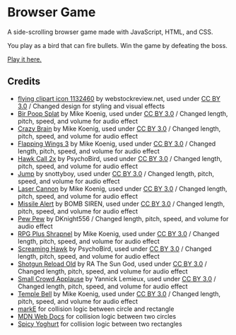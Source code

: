 # Browser Game

A side-scrolling browser game made with JavaScript, HTML, and CSS.

You play as a bird that can fire bullets. Win the game by defeating the boss.

[Play it here.](https://dgee02.github.io/browser-game/)

## Credits

- [flying clipart icon 1132460](https://webstockreview.net/image/cookout-clipart-vector/1132460.html) by webstockreview.net, used under [CC BY 3.0](https://creativecommons.org/licenses/by/3.0/) / Changed design for styling and visual effects
- [Bir Poop Splat](https://soundbible.com/1079-Bir-Poop-Splat.html) by Mike Koenig, used under [CC BY 3.0](https://creativecommons.org/licenses/by/3.0/) / Changed length, pitch, speed, and volume for audio effect
- [Crazy Brain](https://soundbible.com/1713-Crazy-Brain.html) by Mike Koenig, used under [CC BY 3.0](https://creativecommons.org/licenses/by/3.0/) / Changed length, pitch, speed, and volume for audio effect
- [Flapping Wings 3](https://soundbible.com/628-Flapping-Wings-3.html) by Mike Koenig, used under [CC BY 3.0](https://creativecommons.org/licenses/by/3.0/) / Changed length, pitch, speed, and volume for audio effect
- [Hawk Call 2x](https://soundbible.com/1481-Hawk-Call-2x.html) by PsychoBird, used under [CC BY 3.0](https://creativecommons.org/licenses/by/3.0/) / Changed length, pitch, speed, and volume for audio effect
- [Jump](https://soundbible.com/1343-Jump.html) by snottyboy, used under [CC BY 3.0](https://creativecommons.org/licenses/by/3.0/) / Changed length, pitch, speed, and volume for audio effect
- [Laser Cannon](https://soundbible.com/1771-Laser-Cannon.html) by Mike Koenig, used under [CC BY 3.0](https://creativecommons.org/licenses/by/3.0/) / Changed length, pitch, speed, and volume for audio effect
- [Missile Alert](https://soundbible.com/2056-Missile-Alert.html) by BOMB SIREN, used under [CC BY 3.0](https://creativecommons.org/licenses/by/3.0/) / Changed length, pitch, speed, and volume for audio effect
- [Pew Pew](https://soundbible.com/1949-Pew-Pew.html) by DKnight556 / Changed length, pitch, speed, and volume for audio effect
- [RPG Plus Shrapnel](https://soundbible.com/2075-RPG-Plus-Shrapnel.html) by Mike Koenig, used under [CC BY 3.0](https://creativecommons.org/licenses/by/3.0/) / Changed length, pitch, speed, and volume for audio effect
- [Screaming Hawk](https://soundbible.com/1517-Screaming-Hawk.html) by PsychoBird, used under [CC BY 3.0](https://creativecommons.org/licenses/by/3.0/) / Changed length, pitch, speed, and volume for audio effect
- [Shotgun Reload Old](https://soundbible.com/1996-Shotgun-Reload-Old.html) by RA The Sun God, used under [CC BY 3.0](https://creativecommons.org/licenses/by/3.0/) / Changed length, pitch, speed, and volume for audio effect
- [Small Crowd Applause](https://soundbible.com/1964-Small-Crowd-Applause.html) by Yannick Lemieux, used under [CC BY 3.0](https://creativecommons.org/licenses/by/3.0/) / Changed length, pitch, speed, and volume for audio effect
- [Temple Bell](https://soundbible.com/1531-Temple-Bell.html) by Mike Koenig, used under [CC BY 3.0](https://creativecommons.org/licenses/by/3.0/) / Changed length, pitch, speed, and volume for audio effect
- [markE](https://stackoverflow.com/questions/21089959/detecting-collision-of-rectangle-with-circle) for collision logic between circle and rectangle
- [MDN Web Docs](https://developer.mozilla.org/en-US/docs/Games/Techniques/2D_collision_detection) for collision logic between two circles
- [Spicy Yoghurt](https://spicyyoghurt.com/tutorials/html5-javascript-game-development/collision-detection-physics) for collision logic between two rectangles

